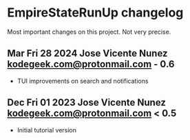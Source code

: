 # EmpireStateRunUp changelog

Most important changes on this project. Not very precise.

## Mar Fri 28 2024 Jose Vicente Nunez <kodegeek.com@protonmail.com> - 0.6
- TUI improvements on search and notifications

## Dec Fri 01 2023 Jose Vicente Nunez <kodegeek.com@protonmail.com> < 0.5
- Initial tutorial version